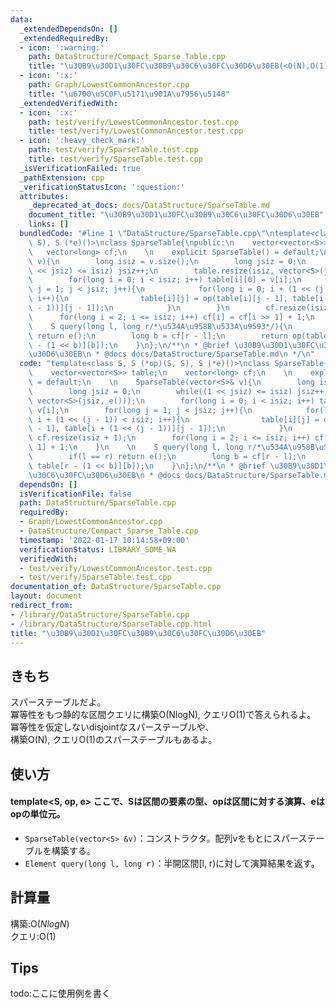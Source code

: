 ```yaml
---
data:
  _extendedDependsOn: []
  _extendedRequiredBy:
  - icon: ':warning:'
    path: DataStructure/Compact_Sparse_Table.cpp
    title: "\u30B9\u30D1\u30FC\u30B9\u30C6\u30FC\u30D6\u30EB(<O(N),O(1)>)"
  - icon: ':x:'
    path: Graph/LowestCommonAncestor.cpp
    title: "\u6700\u5C0F\u5171\u901A\u7956\u5148"
  _extendedVerifiedWith:
  - icon: ':x:'
    path: test/verify/LowestCommonAncestor.test.cpp
    title: test/verify/LowestCommonAncestor.test.cpp
  - icon: ':heavy_check_mark:'
    path: test/verify/SparseTable.test.cpp
    title: test/verify/SparseTable.test.cpp
  _isVerificationFailed: true
  _pathExtension: cpp
  _verificationStatusIcon: ':question:'
  attributes:
    _deprecated_at_docs: docs/DataStructure/SparseTable.md
    document_title: "\u30B9\u30D1\u30FC\u30B9\u30C6\u30FC\u30D6\u30EB"
    links: []
  bundledCode: "#line 1 \"DataStructure/SparseTable.cpp\"\ntemplate<class S, S (*op)(S,\
    \ S), S (*e)()>\nclass SparseTable{\npublic:\n    vector<vector<S>> table;\n \
    \   vector<long> cf;\n    \n    explicit SparseTable() = default;\n    \n    SparseTable(vector<S>&\
    \ v){\n        long isiz = v.size();\n        long jsiz = 0;\n        while((1\
    \ << jsiz) <= isiz) jsiz++;\n        table.resize(isiz, vector<S>(jsiz, e()));\n\
    \        for(long i = 0; i < isiz; i++) table[i][0] = v[i];\n        for(long\
    \ j = 1; j < jsiz; j++){\n            for(long i = 0; i + (1 << (j - 1)) < isiz;\
    \ i++){\n                table[i][j] = op(table[i][j - 1], table[i + (1 << (j\
    \ - 1))][j - 1]);\n            }\n        }\n        cf.resize(isiz + 1);\n  \
    \      for(long i = 2; i <= isiz; i++) cf[i] = cf[i >> 1] + 1;\n    }\n    \n\
    \    S query(long l, long r/*\u534A\u958B\u533A\u9593*/){\n        if(l == r)\
    \ return e();\n        long b = cf[r - l];\n        return op(table[l][b], table[r\
    \ - (1 << b)][b]);\n    }\n};\n/**\n * @brief \u30B9\u30D1\u30FC\u30B9\u30C6\u30FC\
    \u30D6\u30EB\n * @docs docs/DataStructure/SparseTable.md\n */\n"
  code: "template<class S, S (*op)(S, S), S (*e)()>\nclass SparseTable{\npublic:\n\
    \    vector<vector<S>> table;\n    vector<long> cf;\n    \n    explicit SparseTable()\
    \ = default;\n    \n    SparseTable(vector<S>& v){\n        long isiz = v.size();\n\
    \        long jsiz = 0;\n        while((1 << jsiz) <= isiz) jsiz++;\n        table.resize(isiz,\
    \ vector<S>(jsiz, e()));\n        for(long i = 0; i < isiz; i++) table[i][0] =\
    \ v[i];\n        for(long j = 1; j < jsiz; j++){\n            for(long i = 0;\
    \ i + (1 << (j - 1)) < isiz; i++){\n                table[i][j] = op(table[i][j\
    \ - 1], table[i + (1 << (j - 1))][j - 1]);\n            }\n        }\n       \
    \ cf.resize(isiz + 1);\n        for(long i = 2; i <= isiz; i++) cf[i] = cf[i >>\
    \ 1] + 1;\n    }\n    \n    S query(long l, long r/*\u534A\u958B\u533A\u9593*/){\n\
    \        if(l == r) return e();\n        long b = cf[r - l];\n        return op(table[l][b],\
    \ table[r - (1 << b)][b]);\n    }\n};\n/**\n * @brief \u30B9\u30D1\u30FC\u30B9\
    \u30C6\u30FC\u30D6\u30EB\n * @docs docs/DataStructure/SparseTable.md\n */\n"
  dependsOn: []
  isVerificationFile: false
  path: DataStructure/SparseTable.cpp
  requiredBy:
  - Graph/LowestCommonAncestor.cpp
  - DataStructure/Compact_Sparse_Table.cpp
  timestamp: '2022-01-17 10:14:58+09:00'
  verificationStatus: LIBRARY_SOME_WA
  verifiedWith:
  - test/verify/LowestCommonAncestor.test.cpp
  - test/verify/SparseTable.test.cpp
documentation_of: DataStructure/SparseTable.cpp
layout: document
redirect_from:
- /library/DataStructure/SparseTable.cpp
- /library/DataStructure/SparseTable.cpp.html
title: "\u30B9\u30D1\u30FC\u30B9\u30C6\u30FC\u30D6\u30EB"
---
```

## きもち

スパーステーブルだよ。  
冪等性をもつ静的な区間クエリに構築O(NlogN), クエリO(1)で答えられるよ。  
冪等性を仮定しないdisjointなスパーステーブルや、  
構築O(N), クエリO(1)のスパーステーブルもあるよ。  

## 使い方  
#### template<S, op, e> ここで、Sは区間の要素の型、opは区間に対する演算、eはopの単位元。 
- `SparseTable(vector<S> &v)`：コンストラクタ。配列vをもとにスパーステーブルを構築する。  
- `Element query(long l, long r)`：半開区間\[l, r)に対して演算結果を返す。  

## 計算量

構築:$\mathrm{O}(NlogN)$  
クエリ:$\mathrm{O}(1)$  

## Tips

todo:ここに使用例を書く
